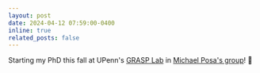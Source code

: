 ```yaml
---
layout: post
date: 2024-04-12 07:59:00-0400
inline: true
related_posts: false
---
```


Starting my PhD this fall at UPenn's [GRASP Lab](https://www.grasp.upenn.edu/) in [Michael Posa's group](https://dair.seas.upenn.edu/)! :high_brightness:

